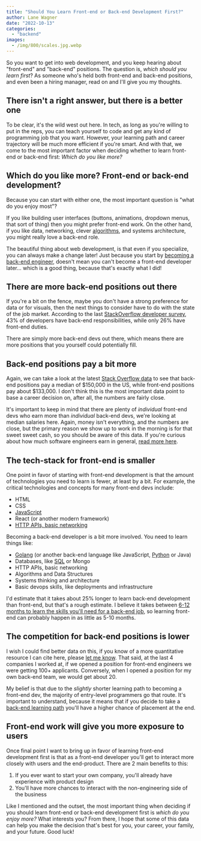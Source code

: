 ```yaml
---
title: "Should You Learn Front-end or Back-end Development First?"
author: Lane Wagner
date: "2022-10-13"
categories: 
  - "backend"
images:
  - /img/800/scales.jpg.webp
---
```


So you want to get into web development, and you keep hearing about "front-end" and "back-end" positions. The question is, *which should you learn first*? As someone who's held both front-end and back-end positions, and even been a hiring manager, read on and I'll give you my thoughts.

## There isn't a right answer, but there is a better one

To be clear, it's the wild west out here. In tech, as long as you're willing to put in the reps, you can teach yourself to code and get any kind of programming job that you want. However, your learning path and career trajectory will be much more efficient if you're smart. And with that, we come to the most important factor when deciding whether to learn front-end or back-end first: *Which do you like more?*

## Which do you like more? Front-end or back-end development?

Because you can start with either one, the most important question is "what do you enjoy most"?

If you like building user interfaces (buttons, animations, dropdown menus, that sort of thing) then you might prefer front-end work. On the other hand, if you like data, networking, clever [algorithms](https://boot.dev/learn/learn-algorithms), and systems architecture, you might really love a back-end role.

The beautiful thing about web development, is that even if you specialize, you can always make a change later! Just because you start by [becoming a back-end engineer](/backend/become-backend-developer), doesn't mean you can't become a front-end developer later... which is a good thing, because that's exactly what I did!

## There are more back-end positions out there

If you're a bit on the fence, maybe you don't have a strong preference for data or for visuals, then the next things to consider have to do with the state of the job market. According to the last [StackOverflow developer survey](https://survey.stackoverflow.co/2022/#developer-profile-developer-roles), 43% of developers have back-end responsibilities, while only 26% have front-end duties.

There are simply more back-end devs out there, which means there are more positions that you yourself could potentially fill.

## Back-end positions pay a bit more

Again, we can take a look at the latest [Stack Overflow data](https://survey.stackoverflow.co/2022/#salary-united-states) to see that back-end positions pay a median of $150,000 in the US, while front-end positions pay about $133,000. I don't think this is the most important data point to base a career decision on, after all, the numbers are fairly close. 

It's important to keep in mind that there are plenty of *individual* front-end devs who earn more than *individual* back-end devs, we're looking at median salaries here. Again, money isn't everything, and the numbers are close, but the primary reason we show up to work in the morning is for that sweet sweet cash, so you should be aware of this data. If you're curious about how much software engineers earn in general, [read more here](/jobs/how-much-do-software-engineers-make).

## The tech-stack for front-end is smaller

One point in favor of starting with front-end development is that the amount of technologies you need to learn is fewer, at least by a bit. For example, the critical technologies and concepts for many front-end devs include:

* HTML
* CSS
* [JavaScript](https://boot.dev/learn/learn-javascript)
* React (or another modern framework)
* [HTTP APIs, basic networking](https://boot.dev/learn/learn-http)

Becoming a back-end developer is a bit more involved. You need to learn things like:

* [Golang](https://boot.dev/learn/learn-golang) (or another back-end language like JavaScript, [Python](https://boot.dev/learn/learn-python) or Java)
* Databases, like [SQL](https://boot.dev/learn/learn-sql) or Mongo
* HTTP APIs, basic networking
* Algorithms and Data Structures
* Systems thinking and architecture
* Basic devops skills, like deployments and infrastructure

I'd estimate that it takes about 25% longer to learn back-end development than front-end, but that's a rough estimate. I believe it takes between [6-12 months to learn the skills you'll need for a back-end job](/backend/how-long-to-become-backend-dev/), so learning front-end can probably happen in as little as 5-10 months.

## The competition for back-end positions is lower

I wish I could find better data on this, if you know of a more quantitative resource I can cite here, please [let me know](/contact). That said, at the last 4 companies I worked at, if we opened a position for front-end engineers we were getting 100+ applicants. Conversely, when I opened a position for my own back-end team, we would get about 20.

My belief is that due to the *slightly* shorter learning path to becoming a front-end dev, the majority of entry-level programmers go that route. It's important to understand, because it means that if you decide to take a [back-end learning path](https://boot.dev/tracks/computer-science) you'll have a higher chance of placement at the end. 

## Front-end work will give you more exposure to users

Once final point I want to bring up in favor of learning front-end development first is that as a front-end developer you'll get to interact more closely with users and the end-product. There are 2 main benefits to this:

1. If you ever want to start your own company, you'll already have experience with product design
2. You'll have more chances to interact with the non-engineering side of the business

Like I mentioned and the outset, the most important thing when deciding if you should learn front-end or back-end development first is *which do you enjoy more?* What interests you? From there, I hope that some of this data can help you make the decision that's best for you, your career, your family, and your future. Good luck!
